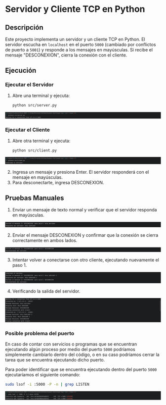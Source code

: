 # Servidor y Cliente TCP en Python

## Descripción
Este proyecto implementa un servidor y un cliente TCP en Python. El servidor escucha en `localhost` en el puerto `5000` (cambiado por conflictos de puerto a `5001`) y responde a los mensajes en mayúsculas. Si recibe el mensaje "DESCONEXION", cierra la conexión con el cliente.

## Ejecución

### Ejecutar el Servidor
1. Abre una terminal y ejecuta:
   ```bash
   python src/server.py
   ```
   
![Servidor Iniciado](assets/server_started.png)

### Ejecutar el Cliente
1. Abre otra terminal y ejecuta:
   ```bash
   python src/client.py
   ```

![Cliente Iniciado](assets/client_started.png)

2. Ingresa un mensaje y presiona Enter. El servidor responderá con el mensaje en mayúsculas.
3. Para desconectarte, ingresa DESCONEXION.

## Pruebas Manuales

1. Enviar un mensaje de texto normal y verificar que el servidor responda en mayúsculas.

![manual_testing_1.png](assets/manual_testing_1.png)

2. Enviar el mensaje DESCONEXION y confirmar que la conexión se cierra correctamente en ambos lados.

![manual_testing_2.png](assets/manual_testing_2.png)

3. Intentar volver a conectarse con otro cliente, ejecutando nuevamente el paso 1.

![manual_testing_3.png](assets/manual_testing_3.png)

4. Verificando la salida del servidor.

![manual_testing_4.png](assets/manual_testing_4.png)

### Posible problema del puerto
En caso de contar con servicios o programas que se encuentran ejecutando algún proceso por medio del puerto ``5000`` podríamos simplemente cambiarlo dentro del código, o en su caso podríamos cerrar la tarea que se encuentra ejecutando dicho puerto.

Para poder identificar que se encuentra ejecutando dentro del puerto ```5000``` ejecutaríamos el siguiente comando:
   ```bash
   sudo lsof -i :5000 -P -n | grep LISTEN
   ```

![Verificación de puerto](assets/port_check.png)
